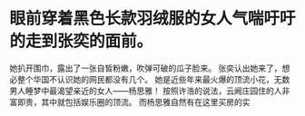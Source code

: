 # 眼前穿着黑色长款羽绒服的女人气喘吁吁的走到张奕的面前。
她扒开围巾，露出了一张自皙粉嫩，吹弹可破的瓜子脸来。
张奕认出她来了，想必整个华国不认识她的网民都没有几个。
她是近些年来最火爆的顶流小花，无数男人睡梦中最渴望亲近的女人——杨思雅！
按照许浩的说法，云阙庄园住的人非富即贵，其中就包括娱乐圈的顶流。
而杨思雅自然有在这里买房的实

